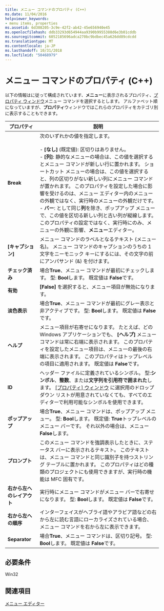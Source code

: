 ```yaml
---
title: メニュー コマンドのプロパティ (C++)
ms.date: 11/04/2016
helpviewer_keywords:
- menu items, properties
ms.assetid: 6d308205-3c9e-42f2-ab42-45e656940e45
ms.openlocfilehash: ddb33293d654944aa9390b9955388d6e3b01cddb
ms.sourcegitcommit: 6052185696adca270bc9bdbec45a626dd89cdcdd
ms.translationtype: MT
ms.contentlocale: ja-JP
ms.lasthandoff: 10/31/2018
ms.locfileid: "50468979"
---
```

# <a name="menu-command-properties-c"></a>メニュー コマンドのプロパティ (C++)

以下の情報はに従って構成されています、**メニュー**に表示されるプロパティ、[プロパティ ウィンドウ](/visualstudio/ide/reference/properties-window)メニュー コマンドを選択するとします。 アルファベット順になっていますが、**プロパティ**ウィンドウではこれらのプロパティをカテゴリ別に表示することもできます。

|プロパティ|説明|
|--------------|-----------------|
|**Break**|次のいずれかの値を指定します。<br /><br />- **[なし]** (既定値): 区切りはありません。<br />- **[列]**: 静的なメニューの場合は、この値を選択するとメニュー コマンドが新しい行に置かれます。 ショートカット メニューの場合は、この値を選択すると、列の区切りがない新しい列にメニュー コマンドが置かれます。 このプロパティを設定した場合に影響を受けるのは、メニュー エディター内のメニューの外観ではなく、実行時のメニューの外観だけです。<br />- **バー**: として同じ**列**を除き、ポップアップ メニューで、この値を区切る新しい列と古い列が縦線します。 このプロパティの設定ではなく、実行時にのみ、メニューの外観に影響、**メニュー**エディター。|
|**[キャプション]**|メニュー コマンドのラベルとなるテキスト (メニュー名)。 メニュー コマンドのキャプションのうちの 1 文字をニーモニック キーにするには、その文字の前にアンパサンド (&) を付けます。|
|**チェック済み**|場合**True**、メニュー コマンドが最初にチェックします。 型: **Bool**します。 既定値は **False**です。|
|**有効**|**[False]** を選択すると、メニュー項目が無効になります。|
|**淡色表示**|場合**True**、メニュー コマンドが最初にグレー表示と非アクティブです。 型: **Bool**します。 既定値は **False**です。|
|**ヘルプ**|メニュー項目が右寄せになります。 たとえば、どの Windows アプリケーションでも、 **[ヘルプ]** メニュー コマンドは常に右端に表示されます。 このプロパティを設定したメニュー項目は、メニューの最後の右端に表示されます。 このプロパティはトップレベルの項目に適用されます。 既定値は **False**です。|
|**ID**|ヘッダー ファイルに定義されているシンボル。 型:**シンボル**、**整数**、または**文字列を引用符で囲まれた**します。 [[プロパティ] ウィンドウ](/visualstudio/ide/reference/properties-window) に選択用のドロップダウン リストが用意されていなくても、すべてのエディターで利用可能なシンボルを使用できます。|
|**ポップアップ**|場合**True**、メニュー コマンドは、ポップアップ メニュー。 型: **Bool**します。 既定値: **True**トップレベルのメニュー バーです。 それ以外の場合は、メニュー **False**します。|
|**プロンプト**|このメニュー コマンドを強調表示したときに、ステータス バーに表示されるテキスト。 このテキストは、メニュー コマンドと同じ識別子を持つストリング テーブルに置かれます。 このプロパティはどの種類のプロジェクトにも使用できますが、実行時の機能は MFC 固有です。|
|**右から左へのレイアウト**|実行時にメニュー コマンドがメニュー バーで右寄せになります。 型: **Bool**します。 既定値は **False**です。|
|**右から左への順序**|インターフェイスがヘブライ語やアラビア語などの右から左に読む言語にローカライズされている場合、メニュー コマンドを右から左に表示できます。|
|**Separator**|場合**True**、メニュー コマンドは、区切り記号。 型: **Bool**します。 既定値は **False**です。|

## <a name="requirements"></a>必要条件

Win32

## <a name="see-also"></a>関連項目

[メニュー エディター](../windows/menu-editor.md)